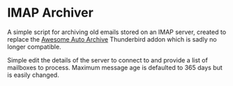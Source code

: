 # IMAP Archiver

A simple script for archiving old emails stored on an IMAP server, created to replace the [Awesome Auto Archive](https://addons.thunderbird.net/en-GB/thunderbird/addon/awesome-auto-archive/) Thunderbird addon which is sadly no longer compatible.

Simple edit the details of the server to connect to and provide a list of mailboxes to process.  Maximum message age is defaulted to 365 days but is easily changed.
